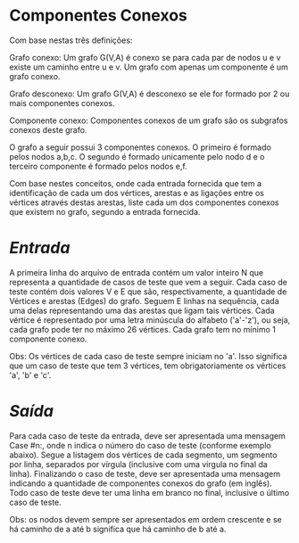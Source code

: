 # **Componentes Conexos**
Com base nestas três definições:

Grafo conexo: Um grafo G(V,A) é conexo se para cada par de nodos u e v existe um caminho entre u e v. Um grafo com apenas um componente é um grafo conexo.

Grafo desconexo: Um grafo G(V,A) é desconexo se ele for formado por 2 ou mais componentes conexos.

Componente conexo: Componentes conexos de um grafo são os subgrafos conexos deste grafo.

O grafo a seguir possui 3 componentes conexos. O primeiro é formado pelos nodos a,b,c. O segundo é formado unicamente pelo nodo d e o terceiro componente é formado pelos nodos e,f.

Com base nestes conceitos, onde cada entrada fornecida que tem a identificação de cada um dos vértices, arestas e as ligações entre os vértices através destas arestas,  liste cada um dos componentes conexos que existem no grafo, segundo a entrada fornecida.

# *Entrada*
A primeira linha do arquivo de entrada contém um valor inteiro N que representa a quantidade de casos de teste que vem a seguir. Cada caso de teste contém dois valores V e E que são, respectivamente, a quantidade de Vértices e arestas (Edges) do grafo. Seguem E linhas na sequência, cada uma delas representando uma das arestas que ligam tais vértices. Cada vértice é representado por uma letra minúscula do alfabeto ('a'-'z'), ou seja, cada grafo pode ter no máximo 26 vértices. Cada grafo tem no mínimo 1 componente conexo.

Obs: Os vértices de cada caso de teste sempre iniciam no 'a'. Isso significa que um caso de teste que tem 3 vértices, tem obrigatoriamente os vértices 'a', 'b' e 'c'.  

# *Saída*
Para cada caso de teste da entrada, deve ser apresentada uma mensagem Case #n:, onde n indica o número do caso de teste (conforme exemplo abaixo). Segue a listagem dos vértices de cada segmento, um segmento por linha, separados por vírgula (inclusive com uma virgula no final da linha). Finalizando o caso de teste, deve ser apresentada uma mensagem indicando a quantidade de componentes conexos do grafo (em inglês). Todo caso de teste deve ter uma linha em branco no final, inclusive o último caso de teste.

Obs: os nodos devem sempre ser apresentados em ordem crescente e se há caminho de a até b significa que há caminho de b até a.

